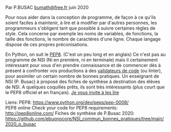 Par P.BUSAC <bumath@free.fr> juin 2020

Pour nous aider dans la conception de programme, de façon à ce qu'ils soient faciles à maintenir, à lire et à modifier par d'autres personnes, les programmeurs s'obligent tant que possible à suivre certaines règles de style.
Cela concerne par exemple les noms de variables, de fonctions, la taille des fonctions, le nombre de caractères d'une ligne.
Chaque langage dispose de ces propres préconisations.

En Python, on suit le [PEP8](https://www.python.org/dev/peps/pep-0008/). (C'est un peu long et en anglais)
Ce n'est pas au programme de NSI (Ni en première, ni en terminale) mais il certainement intéressant pour vous d'en prendre connaissance et de commencer dès à présent à confronter vos productions à des [validateurs de code](http://pep8online.com/) (ou linter), pour assimiler un certain nombre de bonnes pratiques.
Un enseignant de NSI (P. Busac) à proposé des fiches de synthèse à destination des élèves de NSI. A quelques coquilles prêts, ils sont très intéressants (plus court que le PEP8 officiel et en français). [Je vous invite à les lire](https://github.com/ebuonocore/NSI_commun_bonnes_pratiques/tree/main/2020_p_busac)

Liens:
PEP8: https://www.python.org/dev/peps/pep-0008/  
PEP8 online Check your code for PEP8 requirements: http://pep8online.com/
Fiches de synthèse de P.Busac 2020: https://github.com/ebuonocore/NSI_commun_bonnes_pratiques/tree/main/2020_p_busac

